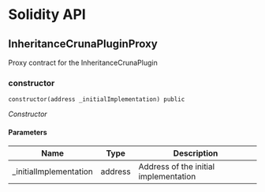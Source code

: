 # Solidity API

## InheritanceCrunaPluginProxy

Proxy contract for the InheritanceCrunaPlugin

### constructor

```solidity
constructor(address _initialImplementation) public
```

_Constructor_

#### Parameters

| Name | Type | Description |
| ---- | ---- | ----------- |
| _initialImplementation | address | Address of the initial implementation |

